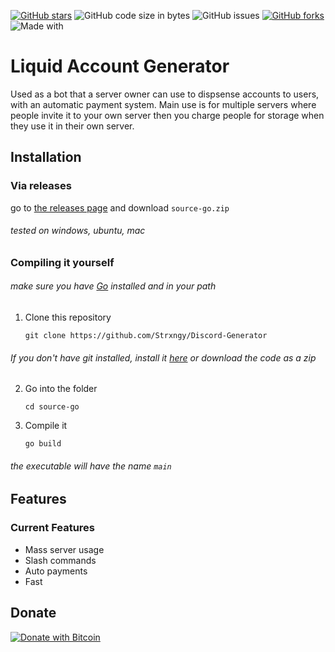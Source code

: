<p align="center">

[![GitHub stars](https://img.shields.io/github/stars/zLeki/Liquid-Gen?color=FFFFFF&label=stars&style=flat-square)](https://github.com/Schmenn/DiscordGenerator/stargazers)
![GitHub code size in bytes](https://img.shields.io/github/languages/code-size/zLeki/Liquid-Gen?color=FFFFFF&style=flat-square) 
![GitHub issues](https://img.shields.io/github/issues/zLeki/Liquid-Gen?color=FFFFFF&style=flat-square)
[![GitHub forks](https://img.shields.io/github/forks/zLeki/Liquid-Gen?color=FFFFFF&style=flat-square)](https://github.com/zLeki/Liquid-Gen/network)
![Made with](https://img.shields.io/badge/made%20with-Go-29BEB0?style=flat-square)

</p>

# Liquid Account Generator
Used as a bot that a server owner can use to dispsense accounts to users, with an automatic payment system. Main use is for multiple servers where people invite it to your own server then you charge people for storage when they use it in their own server.

## Installation
### Via releases

go to [the releases page](https://github.com/zLeki/Liquid-Gen/releases) and download `source-go.zip` 
###### tested on windows, ubuntu, mac


### Compiling it yourself
###### make sure you have [Go](https://golang.org) installed and in your path
1. Clone this repository
    
    `git clone https://github.com/Strxngy/Discord-Generator`

###### If you don't have git installed, install it [here](https://git-scm.com) or download the code as a zip
2. Go into the folder

    `cd source-go`

3. Compile it

    `go build`

###### the executable will have the name `main`



## Features
### Current Features
* Mass server usage
* Slash commands
* Auto payments
* Fast


## Donate
[![Donate with Bitcoin](https://en.cryptobadges.io/badge/big/bc1qgsv5u2y976ysce98qumvdwvp0dur5j4llym6ff)](https://en.cryptobadges.io/donate/bc1qgsv5u2y976ysce98qumvdwvp0dur5j4llym6ff)
